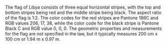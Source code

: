 The flag of Libya consists of three equal horizontal stripes, with the top and bottom stripes being red and the middle stripe being black. The aspect ratio of the flag is 1:2. The color codes for the red stripes are Pantone 186C and RGB values 206, 17, 38, while the color code for the black stripe is Pantone Black C and RGB value 0, 0, 0. The geometric properties and measurements for the flag are not specified in the law, but it typically measures 200 cm x 100 cm or 1.94 m x 0.97 m.